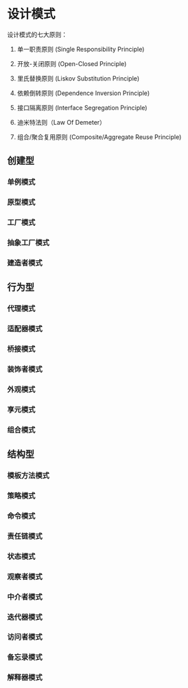 # 设计模式

设计模式的七大原则：
1. 单一职责原则 (Single Responsibility Principle)

2. 开放-关闭原则 (Open-Closed Principle)

3. 里氏替换原则 (Liskov Substitution Principle)

4. 依赖倒转原则 (Dependence Inversion Principle)

5. 接口隔离原则 (Interface Segregation Principle)

6. 迪米特法则（Law Of Demeter）

7. 组合/聚合复用原则 (Composite/Aggregate Reuse Principle)


## 创建型
### 单例模式
### 原型模式
### 工厂模式
### 抽象工厂模式
### 建造者模式


## 行为型
### 代理模式
### 适配器模式
### 桥接模式
### 装饰者模式
### 外观模式
### 享元模式
### 组合模式

## 结构型
### 模板方法模式
### 策略模式
### 命令模式
### 责任链模式
### 状态模式
### 观察者模式
### 中介者模式
### 迭代器模式
### 访问者模式
### 备忘录模式
### 解释器模式